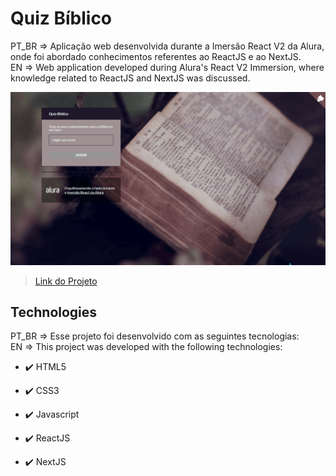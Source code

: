 # Quiz Bíblico

<p>PT_BR => Aplicação web desenvolvida durante a Imersão React V2 da Alura, onde foi abordado conhecimentos referentes ao ReactJS e ao NextJS. <br>
EN => Web application developed during Alura's React V2 Immersion, where knowledge related to ReactJS and NextJS was discussed.</p>

![Capa do Projeto](/_docs/pag.gif)
> [Link do Projeto](https://quiz-biblico.abnerbittencourt.vercel.app)


## Technologies

PT_BR => Esse projeto foi desenvolvido com as seguintes tecnologias: <br>
EN => This project was developed with the following technologies:

- ✔️ HTML5

- ✔️ CSS3

- ✔️ Javascript

- ✔️ ReactJS

- ✔️ NextJS


